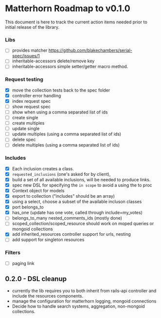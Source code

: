 # Matterhorn Roadmap to v0.1.0

This document is here to track the current action items needed prior to initial
release of the library.

### Libs

- [ ] provides matcher https://github.com/blakechambers/serial-spec/issues/1
- [ ] inheritable-accessors delete/remove key
- [ ] inheritable-accessors simple setter/getter macro method.

### Request testing

- [x] move the collection tests back to the spec folder
- [x] controller error handling
- [x] index request spec
- [ ] show request spec
- [ ] show when using a comma separated list of ids
- [ ] create single
- [ ] create multiples
- [ ] update single
- [ ] update multiples (using a comma separated list of ids)
- [ ] delete spec
- [ ] delete multiples (using a comma separated list of ids)

### Includes

- [x] Each inclusion creates a class.
- [x] `requested_inclusions` (one's asked for by client),
- [x] build a set of all available inclusions, will be needed to produce links.
- [x] spec new DSL for specifying the `in scope` to avoid a using the to proc
- [x] Context object for models
- [x] export to collection ("includes" should be an array)
- [x] using a select, choose a subset of the available incluson classes
- [x] port belongs_to
- [x] has_one (update has one vote, called through include=my_votes)
- [ ] belongs_to_many nested_comments_ids (mostly done)
- [ ] scoped\_collection/scoped\_resource should work on moped queries or mongoid collections
- [x] add inherited\_resources controller support for urls, nesting
- [ ] add support for singleton resources

### Filters

- [ ] paging link

## 0.2.0 - DSL cleanup

- currently the lib requires you to both inherit from rails-api controller and include the resources components.
- manage the configuration for matterhorn logging, mongoid connections
- Decide how to handle search systems, aggregation, non-mongoid collections.

